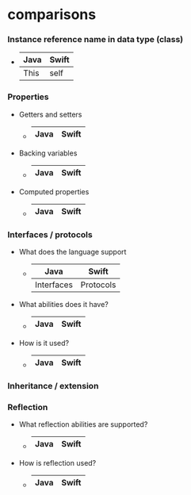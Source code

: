 # comparisons

### Instance reference name in data type (class)

  * Java | Swift
    ---- | -----
    This | self

### Properties

* Getters and setters

  * Java | Swift
    ---- | -----
* Backing variables

  * Java | Swift
    ---- | -----
    
* Computed properties

  * Java | Swift
    ---- | -----
    
### Interfaces / protocols
* What does the language support

  * Java | Swift
    ---- | -----
    Interfaces|Protocols
    
* What abilities does it have?

  * Java | Swift
    ---- | -----

* How is it used?

  * Java | Swift
    ---- | -----
    
### Inheritance / extension

### Reflection

* What reflection abilities are supported?

  * Java | Swift
    ---- | -----

* How is reflection used?

  * Java | Swift
    ---- | -----
    

